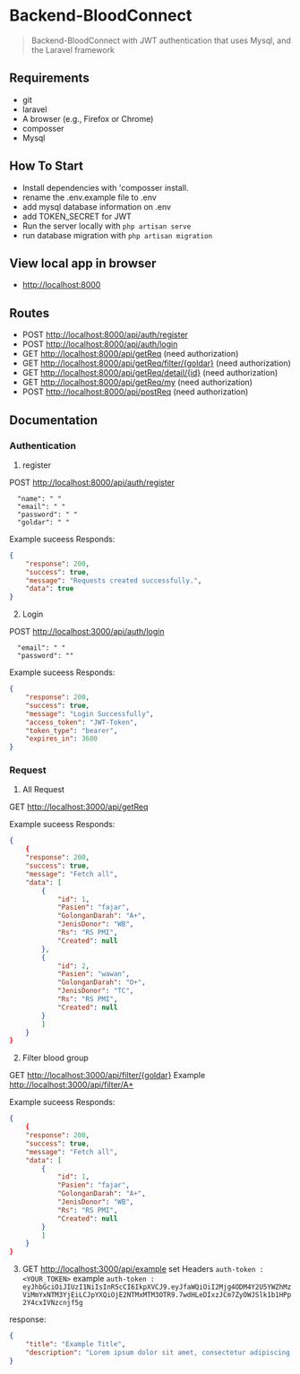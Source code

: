 # Backend-BloodConnect

> Backend-BloodConnect with JWT authentication that uses Mysql, and the Laravel framework 
## Requirements

- git
- laravel
- A browser (e.g., Firefox or Chrome)
- composser
- Mysql


## How To Start
- Install dependencies with 'composser install.
- rename the .env.example file to .env
- add mysql database information on .env
- add TOKEN_SECRET for JWT
- Run the server locally with `php artisan serve`
- run database migration with `php artisan migration`

## View local app in browser

- <http://localhost:8000>


## Routes
- POST <http://localhost:8000/api/auth/register>
- POST <http://localhost:8000/api/auth/login>
- GET <http://localhost:8000/api/getReq> (need authorization)
- GET <http://localhost:8000/api/getReq/filter/{goldar}> (need authorization)
- GET <http://localhost:8000/api/getReq/detail/{id}> (need authorization)
- GET <http://localhost:8000/api/getReq/my> (need authorization)
- POST <http://localhost:8000/api/postReq> (need authorization)


## Documentation

### Authentication
1. register

POST <http://localhost:8000/api/auth/register>
```
  "name": " "
  "email": " "
  "password": " "
  "goldar": " "
```

Example suceess Responds:
```JSON
{
    "response": 200,
    "success": true,
    "message": "Requests created successfully.",
    "data": true
}
```

2. Login

POST <http://localhost:3000/api/auth/login>
```
  "email": " "
  "password": ""
```

Example suceess Responds:
```JSON
{
    "response": 200,
    "success": true,
    "message": "Login Successfully",
    "access_token": "JWT-Token",
    "token_type": "bearer",
    "expires_in": 3600
}
```

### Request

1. All Request

GET <http://localhost:3000/api/getReq>

Example suceess Responds:
```JSON
{
    {
    "response": 200,
    "success": true,
    "message": "Fetch all",
    "data": [
        {
            "id": 1,
            "Pasien": "fajar",
            "GolonganDarah": "A+",
            "JenisDonor": "WB",
            "Rs": "RS PMI",
            "Created": null
        },
        {
            "id": 2,
            "Pasien": "wawan",
            "GolonganDarah": "O+",
            "JenisDonor": "TC",
            "Rs": "RS PMI",
            "Created": null
        }
        ]
    }
}
```

2. Filter blood group

GET <http://localhost:3000/api/filter/{goldar}>
Example <http://localhost:3000/api/filter/A+>

Example suceess Responds:
```JSON
{
    {
    "response": 200,
    "success": true,
    "message": "Fetch all",
    "data": [
        {
            "id": 1,
            "Pasien": "fajar",
            "GolonganDarah": "A+",
            "JenisDonor": "WB",
            "Rs": "RS PMI",
            "Created": null
        }
        ]
    }
}
```











3. GET <http://localhost:3000/api/example>
set Headers `auth-token : <YOUR_TOKEN>`
example `auth-token : eyJhbGciOiJIUzI1NiIsInR5cCI6IkpXVCJ9.eyJfaWQiOiI2Mjg4ODM4Y2U5YWZhMzViMmYxNTM3YjEiLCJpYXQiOjE2NTMxMTM3OTR9.7wdHLeDIxzJCm7ZyOWJSlk1b1HPp2Y4cxIVNzcnjf5g`


response:

```JSON
{
    "title": "Example Title",
    "description": "Lorem ipsum dolor sit amet, consectetur adipiscing elit. Proin vel libero turpis. Suspendisse venenatis, nunc nec aliquam mollis, mi libero aliquam nunc, ut condimentum odio metus id nisi. Sed ac ex placerat, egestas dui vel, fermentum leo. Fusce sed velit at enim tempus vehicula. Nulla maximus sit amet turpis id aliquam. Donec ut arcu hendrerit, convallis augue et, laoreet tortor. Proin interdum magna consectetur lacinia posuere. Sed erat nunc, laoreet sed justo id, dapibus imperdiet elit. Vestibulum sit amet ornare ipsum. Sed cursus metus non nisl euismod, eget mollis metus blandit. Nulla facilisi. "
}
```

